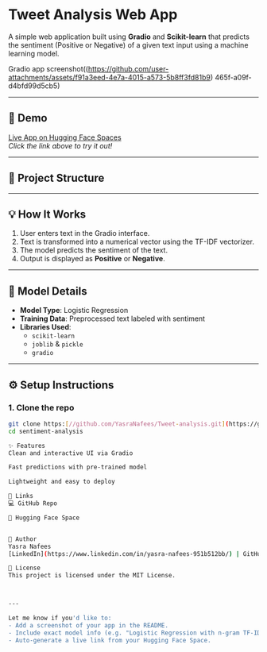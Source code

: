 # Tweet Analysis Web App

A simple web application built using **Gradio** and **Scikit-learn** that predicts the sentiment (Positive or Negative) of a given text input using a machine learning model.

Gradio app screenshot((https://github.com/user-attachments/assets/f91a3eed-4e7a-4015-a573-5b8ff3fd81b9)
465f-a09f-d4bfd99d5cb5)


---

## 🚀 Demo

[Live App on Hugging Face Spaces](https://nafees456-tweet-analysis.hf.space/?__theme=system&deep_link=iv_oUHmAJMw)  
*Click the link above to try it out!*

---

## 📂 Project Structure


---

## 💡 How It Works

1. User enters text in the Gradio interface.
2. Text is transformed into a numerical vector using the TF-IDF vectorizer.
3. The model predicts the sentiment of the text.
4. Output is displayed as **Positive** or **Negative**.

---

## 🧠 Model Details

- **Model Type**: Logistic Regression 
- **Training Data**: Preprocessed text labeled with sentiment
- **Libraries Used**:
  - `scikit-learn`
  - `joblib` & `pickle`
  - `gradio`

---

## ⚙️ Setup Instructions

### 1. Clone the repo
```bash
git clone https:[//github.com/YasraNafees/Tweet-analysis.git](https://github.com/YasraNafees/Tweet-analysis/blob/main/tweet_Analysis.ipynb)
cd sentiment-analysis

✨ Features
Clean and interactive UI via Gradio

Fast predictions with pre-trained model

Lightweight and easy to deploy

🔗 Links
💻 GitHub Repo

🤗 Hugging Face Space


📌 Author
Yasra Nafees
[LinkedIn](https://www.linkedin.com/in/yasra-nafees-951b512bb/) | GitHub

📜 License
This project is licensed under the MIT License.



---

Let me know if you'd like to:
- Add a screenshot of your app in the README.
- Include exact model info (e.g. "Logistic Regression with n-gram TF-IDF").
- Auto-generate a live link from your Hugging Face Space.










